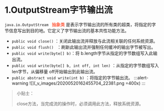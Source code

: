 # 1.OutputStream字节输出流
`java.io.OutputStream `<font color=tomato> **抽象类** </font>是表示字节输出流的所有类的超类，将指定的字节信息写出到目的地。它定义了字节输出流的基本共性功能方法。

* `public void close()` ：关闭此输出流并释放与此流相关联的任何系统资源。  
* `public void flush() ` ：刷新此输出流并强制任何缓冲的输出字节被写出。  
* `public void write(byte[] b)`：将 b.length字节从指定的字节数组写入此输出流。  
* `public void write(byte[] b, int off, int len)` ：从指定的字节数组写入 len字节，从偏移量 off开始输出到此输出流。  
* `public abstract void write(int b)` ：将指定的字节输出流。
:::alert-warning
![](_v_images/20200520162455704_22381.png =400x)
:::
> 小贴士：
>
> close方法，当完成流的操作时，必须调用此方法，释放系统资源。


